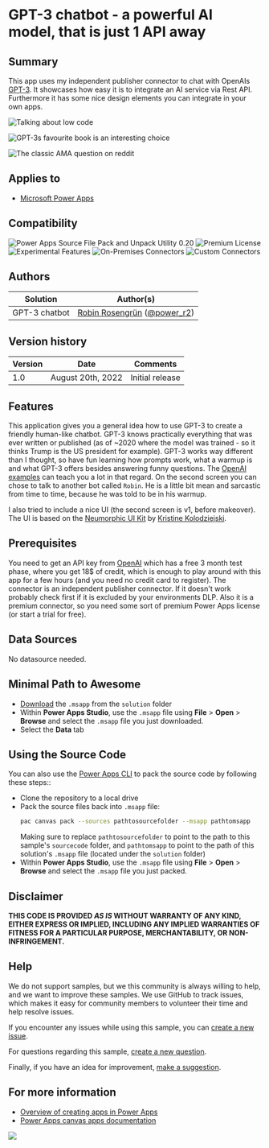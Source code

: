 # GPT-3 chatbot - a powerful AI model, that is just 1 API away

## Summary

This app uses my independent publisher connector to chat with OpenAIs [GPT-3](https://en.wikipedia.org/wiki/GPT-3). It showcases how easy it is to integrate an AI service via Rest API.
Furthermore it has some nice design elements you can integrate in your own apps.

![Talking about low code](./assets/gpt3_lowcode_dialogue.gif)

![GPT-3s favourite book is an interesting choice](./assets/gpt3_favourite_book.png)

![The classic AMA question on reddit](./assets/gpt3_wouldyourather.png)


## Applies to

* [Microsoft Power Apps](https://docs.microsoft.com/powerapps/)


## Compatibility

![Power Apps Source File Pack and Unpack Utility 0.20](https://img.shields.io/badge/Packing%20Tool-0.20-green.svg)
![Premium License](https://img.shields.io/badge/Premium%20License-Not%20Required-green.svg "Premium Power Apps license not required")
![Experimental Features](https://img.shields.io/badge/Experimental%20Features-No-green.svg "Does not rely on experimental features")
![On-Premises Connectors](https://img.shields.io/badge/On--Premises%20Connectors-No-green.svg "Does not use on-premise connectors")
![Custom Connectors](https://img.shields.io/badge/Custom%20Connectors-Not%20Required-green.svg "Does not use custom connectors")

## Authors


Solution|Author(s)
--------|---------
GPT-3 chatbot | [Robin Rosengrün](https://github.com/PowerRobin) ([@power_r2](https://twitter.com/power_r2))

## Version history

Version|Date|Comments
-------|----|--------
1.0|August 20th, 2022|Initial release

## Features

This application gives you a general idea how to use GPT-3 to create a friendly human-like chatbot. GPT-3 knows practically everything that was ever written or published (as of ~2020 where the model was trained - so it thinks Trump is the US president for example).
GPT-3 works way different than I thought, so have fun learning how prompts work, what a warmup is and what GPT-3 offers besides answering funny questions. The [OpenAI examples](https://beta.openai.com/examples/) can teach you a lot in that regard.
On the second screen you can chose to talk to another bot called `Robin`. He is a little bit mean and sarcastic from time to time, because he was told to be in his warmup.

I also tried to include a nice UI (the second screen is v1, before makeover).
The UI is based on the [Neumorphic UI Kit](https://github.com/misskristine94/NeumorphicUIKitDark) by [Kristine Kolodziejski](https://www.kristinekolodziejski.com/).

## Prerequisites

You need to get an API key from [OpenAI](https://openai.com/api/) which has a free 3 month test phase, where you get 18$ of credit, which is enough to play around with this app for a few hours (and you need no credit card to register).
The connector is an independent publisher connector. If it doesn't work probably check first if it is excluded by your environments DLP. Also it is a premium connector, so you need some sort of premium Power Apps license (or start a trial for free).

## Data Sources

No datasource needed.

## Minimal Path to Awesome

* [Download](./solution/gpt3-chat.msapp) the `.msapp` from the `solution` folder
* Within **Power Apps Studio**, use the `.msapp` file using **File** > **Open** > **Browse** and select the `.msapp` file you just downloaded.
* Select the **Data** tab

## Using the Source Code

You can also use the [Power Apps CLI](https://docs.microsoft.com/powerapps/developer/data-platform/powerapps-cli) to pack the source code by following these steps::

* Clone the repository to a local drive
* Pack the source files back into `.msapp` file:
  ```bash
  pac canvas pack --sources pathtosourcefolder --msapp pathtomsapp
  ```
  Making sure to replace `pathtosourcefolder` to point to the path to this sample's `sourcecode` folder, and `pathtomsapp` to point to the path of this solution's `.msapp` file (located under the `solution` folder)
* Within **Power Apps Studio**, use the `.msapp` file using **File** > **Open** > **Browse** and select the `.msapp` file you just packed.

## Disclaimer

**THIS CODE IS PROVIDED *AS IS* WITHOUT WARRANTY OF ANY KIND, EITHER EXPRESS OR IMPLIED, INCLUDING ANY IMPLIED WARRANTIES OF FITNESS FOR A PARTICULAR PURPOSE, MERCHANTABILITY, OR NON-INFRINGEMENT.**

## Help

We do not support samples, but we this community is always willing to help, and we want to improve these samples. We use GitHub to track issues, which makes it easy for  community members to volunteer their time and help resolve issues.

If you encounter any issues while using this sample, you can [create a new issue](https://github.com/pnp/powerapps-samples/issues/new?assignees=&labels=Needs%3A+Triage+%3Amag%3A%2Ctype%3Abug-suspected&template=bug-report.yml&sample=YOURSAMPLENAME&authors=@YOURGITHUBUSERNAME&title=YOURSAMPLENAME%20-%20).

For questions regarding this sample, [create a new question](https://github.com/pnp/powerapps-samples/issues/new?assignees=&labels=Needs%3A+Triage+%3Amag%3A%2Ctype%3Abug-suspected&template=question.yml&sample=YOURSAMPLENAME&authors=@YOURGITHUBUSERNAME&title=YOURSAMPLENAME%20-%20).

Finally, if you have an idea for improvement, [make a suggestion](https://github.com/pnp/powerapps-samples/issues/new?assignees=&labels=Needs%3A+Triage+%3Amag%3A%2Ctype%3Abug-suspected&template=suggestion.yml&sample=YOURSAMPLENAME&authors=@YOURGITHUBUSERNAME&title=YOURSAMPLENAME%20-%20).

## For more information

- [Overview of creating apps in Power Apps](https://docs.microsoft.com/powerapps/maker/)
- [Power Apps canvas apps documentation](https://docs.microsoft.com/en-us/powerapps/maker/canvas-apps/)


<img src="https://telemetry.sharepointpnp.com/powerapps-samples/samples/readme-template" />


